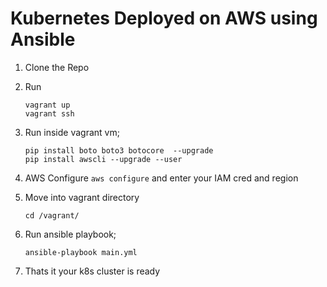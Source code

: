 # Kubernetes Deployed on AWS using Ansible

1. Clone the Repo

2. Run
    ```
    vagrant up
    vagrant ssh
    ```

3. Run inside vagrant vm;
    ```
    pip install boto boto3 botocore  --upgrade
    pip install awscli --upgrade --user
    ```

4. AWS Configure
   ```aws configure```
    and enter your IAM cred and region

5. Move into vagrant directory 
   ```
   cd /vagrant/
   ```

6. Run ansible playbook;
    ```
    ansible-playbook main.yml
    ```

7. Thats it your k8s cluster is ready

